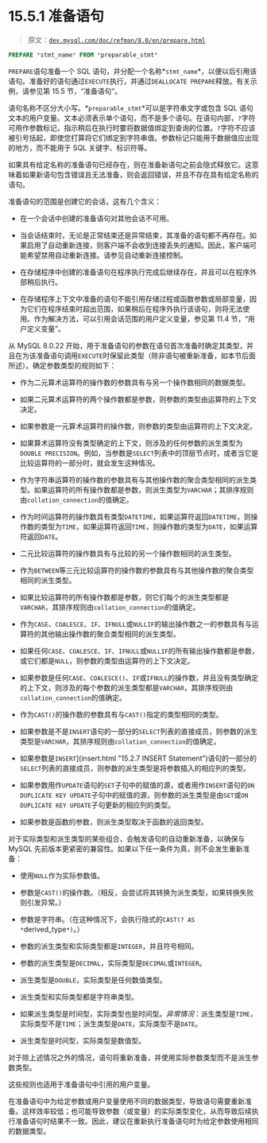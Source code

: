 # 15.5.1 准备语句

> 原文：[`dev.mysql.com/doc/refman/8.0/en/prepare.html`](https://dev.mysql.com/doc/refman/8.0/en/prepare.html)

```sql
PREPARE *stmt_name* FROM *preparable_stmt*
```

`PREPARE`语句准备一个 SQL 语句，并分配一个名称*`stmt_name`*，以便以后引用该语句。准备好的语句通过`EXECUTE`执行，并通过`DEALLOCATE PREPARE`释放。有关示例，请参见第 15.5 节，“准备语句”。

语句名称不区分大小写。*`preparable_stmt`*可以是字符串文字或包含 SQL 语句文本的用户变量。文本必须表示单个语句，而不是多个语句。在语句内部，`?`字符可用作参数标记，指示稍后在执行时要将数据值绑定到查询的位置。`?`字符不应该被引号括起，即使您打算将它们绑定到字符串值。参数标记只能用于数据值应出现的地方，而不能用于 SQL 关键字、标识符等。

如果具有给定名称的准备语句已经存在，则在准备新语句之前会隐式释放它。这意味着如果新语句包含错误且无法准备，则会返回错误，并且不存在具有给定名称的语句。

准备语句的范围是创建它的会话，这有几个含义：

+   在一个会话中创建的准备语句对其他会话不可用。

+   当会话结束时，无论是正常结束还是异常结束，其准备的语句都不再存在。如果启用了自动重新连接，则客户端不会收到连接丢失的通知。因此，客户端可能希望禁用自动重新连接。请参见自动重新连接控制。

+   在存储程序中创建的准备语句在程序执行完成后继续存在，并且可以在程序外部稍后执行。

+   在存储程序上下文中准备的语句不能引用存储过程或函数参数或局部变量，因为它们在程序结束时超出范围，如果稍后在程序外执行该语句，则将无法使用。作为解决方法，可以引用会话范围的用户定义变量，参见第 11.4 节，“用户定义变量”。

从 MySQL 8.0.22 开始，用于准备语句的参数在语句首次准备时确定其类型，并且在为该准备语句调用`EXECUTE`时保留此类型（除非语句被重新准备，如本节后面所述）。确定参数类型的规则如下：

+   作为二元算术运算符的操作数的参数具有与另一个操作数相同的数据类型。

+   如果二元算术运算符的两个操作数都是参数，则参数的类型由运算符的上下文决定。

+   如果参数是一元算术运算符的操作数，则参数的类型由运算符的上下文决定。

+   如果算术运算符没有类型确定的上下文，则涉及的任何参数的派生类型为`DOUBLE PRECISION`。例如，当参数是`SELECT`列表中的顶层节点时，或者当它是比较运算符的一部分时，就会发生这种情况。

+   作为字符串运算符的操作数的参数具有与其他操作数的聚合类型相同的派生类型。如果运算符的所有操作数都是参数，则派生类型为`VARCHAR`；其排序规则由`collation_connection`的值确定。

+   作为时间运算符的操作数具有类型`DATETIME`，如果运算符返回`DATETIME`，则操作数的类型为`TIME`，如果运算符返回`TIME`，则操作数的类型为`DATE`，如果运算符返回`DATE`。

+   二元比较运算符的操作数具有与比较的另一个操作数相同的派生类型。

+   作为`BETWEEN`等三元比较运算符的操作数的参数具有与其他操作数的聚合类型相同的派生类型。

+   如果比较运算符的所有操作数都是参数，则它们每个的派生类型都是`VARCHAR`，其排序规则由`collation_connection`的值确定。

+   作为`CASE`、`COALESCE`、`IF`、`IFNULL`或`NULLIF`的输出操作数之一的参数具有与运算符的其他输出操作数的聚合类型相同的派生类型。

+   如果任何`CASE`、`COALESCE`、`IF`、`IFNULL`或`NULLIF`的所有输出操作数都是参数，或它们都是`NULL`，则参数的类型由运算符的上下文决定。

+   如果参数是任何`CASE`、`COALESCE()`、`IF`或`IFNULL`的操作数，并且没有类型确定的上下文，则涉及的每个参数的派生类型都是`VARCHAR`，其排序规则由`collation_connection`的值确定。

+   作为`CAST()`的操作数的参数具有与`CAST()`指定的类型相同的类型。

+   如果参数是不是`INSERT`语句的一部分的`SELECT`列表的直接成员，则参数的派生类型是`VARCHAR`，其排序规则由`collation_connection`的值确定。

+   如果参数是`INSERT`](insert.html "15.2.7 INSERT Statement")语句的一部分的`SELECT`列表的直接成员，则参数的派生类型是将参数插入的相应列的类型。

+   如果参数用作`UPDATE`语句的`SET`子句中的赋值的源，或者用作`INSERT`语句的`ON DUPLICATE KEY UPDATE`子句中的赋值的源，则参数的派生类型是由`SET`或`ON DUPLICATE KEY UPDATE`子句更新的相应列的类型。

+   如果参数是函数的参数，则派生类型取决于函数的返回类型。

对于实际类型和派生类型的某些组合，会触发语句的自动重新准备，以确保与 MySQL 先前版本更紧密的兼容性。如果以下任一条件为真，则不会发生重新准备：

+   使用`NULL`作为实际参数值。

+   参数是`CAST()`的操作数。（相反，会尝试将其转换为派生类型，如果转换失败则引发异常。）

+   参数是字符串。（在这种情况下，会执行隐式的`CAST(? AS *`derived_type`*)`。）

+   参数的派生类型和实际类型都是`INTEGER`，并且符号相同。

+   参数的派生类型是`DECIMAL`，实际类型是`DECIMAL`或`INTEGER`。

+   派生类型是`DOUBLE`，实际类型是任何数值类型。

+   派生类型和实际类型都是字符串类型。

+   如果派生类型是时间型，实际类型也是时间型。*异常情况*：派生类型是`TIME`，实际类型不是`TIME`；派生类型是`DATE`，实际类型不是`DATE`。

+   派生类型是时间型，实际类型是数值型。

对于除上述情况之外的情况，语句将重新准备，并使用实际参数类型而不是派生参数类型。

这些规则也适用于准备语句中引用的用户变量。

在准备语句中为给定参数或用户变量使用不同的数据类型，导致语句需要重新准备。这样效率较低；也可能导致参数（或变量）的实际类型变化，从而导致后续执行准备语句时结果不一致。因此，建议在重新执行准备语句时为给定参数使用相同的数据类型。
